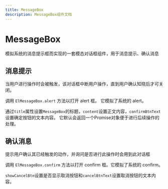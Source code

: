 ```yaml
---
title: MessageBox
description: MessageBox组件文档
---
```



# MessageBox

模拟系统的消息提示框而实现的一套模态对话框组件，用于消息提示、确认消息

## 消息提示

当用户进行操作时会被触发，该对话框中断用户操作，直到用户确认知晓后才可关闭。

调用 `ElMessageBox.alert` 方法以打开 alert 框。 它模拟了系统的 alert。

通过`title`属性设置`MessageBox`的标题，`content`设置正文内容，`confirmBtnText`设置确定按钮的文本内容。
它默认会返回一个Promise对象便于进行后续操作的处理。

<preview path="../demo/MessageBox/Basic.vue"></preview>

## 确认消息

提示用户确认其已经触发的动作，并询问是否进行此操作时会用到此对话框

调用 `ElMessageBox.confirm` 方法以打开 confirm 框。它模拟了系统的 confirm。

`showCancelBtn`设置是否显示取消按钮和`cancelBtnText`设置取消按钮的文本内容。
<preview path="../demo/MessageBox/Confirm.vue"></preview>